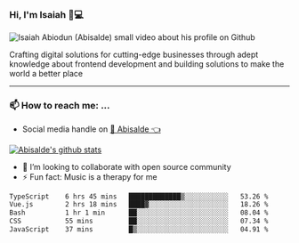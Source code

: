 ### Hi, I'm Isaiah 🌻💻

<img src="https://res.cloudinary.com/abisalde/image/upload/c_scale,h_311,w_816/v1616039512/Abisalde_github.gif" alt="Isaiah Abiodun (Abisalde) small video about his profile on Github">

Crafting digital solutions for cutting-edge businesses through adept knowledge about frontend development and building solutions to make the world a better place
<hr>

### 📫 How to reach me: ...
- Social media handle on <a href="https://twitter.com/abisalde">🔔  Abisalde   👈</a>


[![Abisalde's github stats](https://github-readme-stats.vercel.app/api?username=abisalde)](https://github.com/abisalde/github-readme-stats)

- 👯 I’m looking to collaborate with open source community
- ⚡ Fun fact: Music is a therapy for me


<!--
**abisalde/Abisalde** is a ✨ _special_ ✨ repository because its `README.md` (this file) appears on your GitHub profile.

Here are some ideas to get you started:


- 👯 I’m looking to collaborate with open source community
- 🤔 I’m looking for help with ...
- 💬 Ask me about ...
- 📫 How to reach me: ...
- 😄 Pronouns: ...
- ⚡ Fun fact: ...
-->

<!--START_SECTION:waka-->

```txt
TypeScript    6 hrs 45 mins   █████████████▒░░░░░░░░░░░   53.26 %
Vue.js        2 hrs 18 mins   ████▓░░░░░░░░░░░░░░░░░░░░   18.26 %
Bash          1 hr 1 min      ██░░░░░░░░░░░░░░░░░░░░░░░   08.04 %
CSS           55 mins         ██░░░░░░░░░░░░░░░░░░░░░░░   07.34 %
JavaScript    37 mins         █▒░░░░░░░░░░░░░░░░░░░░░░░   04.91 %
```

<!--END_SECTION:waka-->

